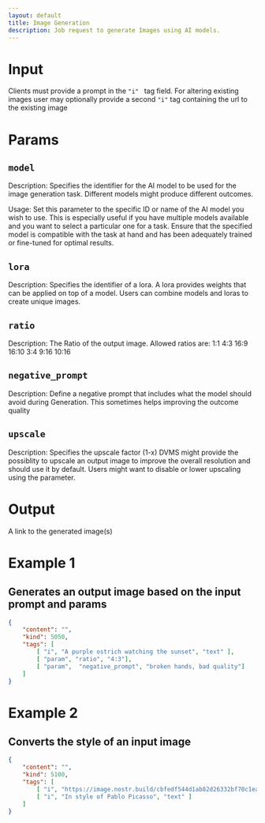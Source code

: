 ```yaml
---
layout: default
title: Image Generation
description: Job request to generate Images using AI models.
---
```


# Input

Clients must provide a prompt in the <code>"i" </code> tag field. For altering existing images user may optionally provide a second <code>"i"</code> tag containing the url to the existing image 


# Params

## `model`

Description:
Specifies the identifier for the AI model to be used for the image generation task. Different models might produce different outcomes.

Usage:
Set this parameter to the specific ID or name of the AI model you wish to use. This is especially useful if you have multiple models available and you want to select a particular one for a task. Ensure that the specified model is compatible with the task at hand and has been adequately trained or fine-tuned for optimal results.

## `lora`

Description:
Specifies the identifier of a lora. A lora provides weights that can be applied on top of a model. Users can combine models and loras to create unique images.

## `ratio`

Description:
The Ratio of the output image. Allowed ratios are:
1:1 4:3 16:9 16:10 3:4 9:16 10:16

## `negative_prompt`

Description:
Define a negative prompt that includes what the model should avoid during Generation. This sometimes helps improving the outcome quality

## `upscale`

Description:
Specifies the upscale factor (1-x) DVMS might provide the possiblity to upscale an output image to improve the overall resolution and should use it by default. Users might want to disable or lower upscaling using the parameter.



# Output

A link to the generated image(s)

# Example 1

## Generates an output image based on the input prompt and params

```json
{
    "content": "",
    "kind": 5050,
    "tags": [
        [ "i", "A purple ostrich watching the sunset", "text" ],
        [ "param", "ratio", "4:3"],
        [ "param",  "negative_prompt", "broken hands, bad quality"]
    ]
}
```

# Example 2

## Converts the style of an input image

```json
{
    "content": "",
    "kind": 5100,
    "tags": [
        [ "i", "https://image.nostr.build/cbfedf544d1ab82d26332bf70c1ea55b8f275ae59a04c3dac175d9cae536725e.jpg", "url" ],
        [ "i", "In style of Pablo Picasso", "text" ]
    ]
}
```
